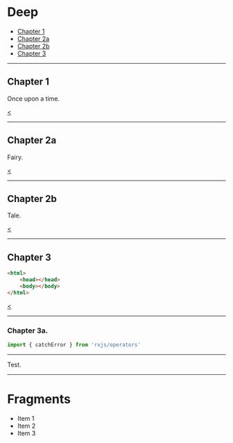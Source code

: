 # Deep

* [Chapter 1](#/1)
* [Chapter 2a](#/2)
* [Chapter 2b](#/2/1)
* [Chapter 3](#/3)

---

## Chapter 1

Once upon a time.

[<](#/)

---

## Chapter 2a

Fairy.

[<](#/)

----

## Chapter 2b

Tale.

[<](#/)

---

## Chapter 3

```html
<html>
    <head></head>
    <body></body>
</html>
```

[<](#/)

---

### Chapter 3a.

```typescript
import { catchError } from 'rxjs/operators'
```

----

Test.

---

# Fragments

* Item 1 <!-- .element: class="fragment" -->
* Item 2 <!-- .element: class="fragment" -->
* Item 3 <!-- .element: class="fragment" -->
